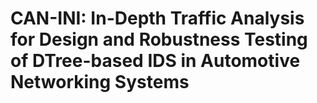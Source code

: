 # CAN-INI: In-Depth Traffic Analysis for Design and Robustness Testing of DTree-based IDS in Automotive Networking Systems
